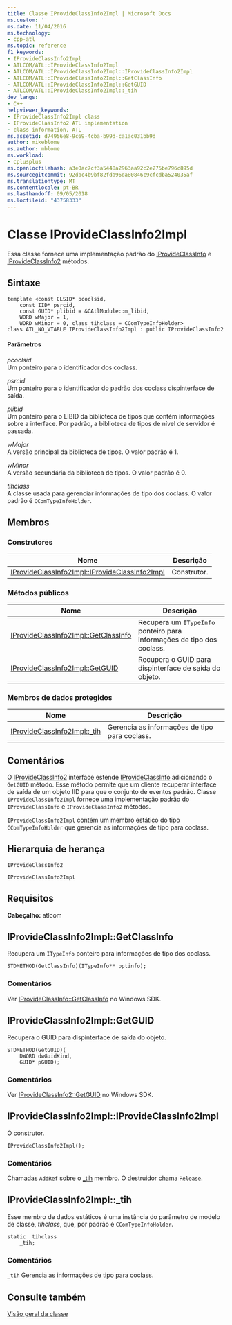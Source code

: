 ```yaml
---
title: Classe IProvideClassInfo2Impl | Microsoft Docs
ms.custom: ''
ms.date: 11/04/2016
ms.technology:
- cpp-atl
ms.topic: reference
f1_keywords:
- IProvideClassInfo2Impl
- ATLCOM/ATL::IProvideClassInfo2Impl
- ATLCOM/ATL::IProvideClassInfo2Impl::IProvideClassInfo2Impl
- ATLCOM/ATL::IProvideClassInfo2Impl::GetClassInfo
- ATLCOM/ATL::IProvideClassInfo2Impl::GetGUID
- ATLCOM/ATL::IProvideClassInfo2Impl::_tih
dev_langs:
- C++
helpviewer_keywords:
- IProvideClassInfo2Impl class
- IProvideClassInfo2 ATL implementation
- class information, ATL
ms.assetid: d74956e8-9c69-4cba-b99d-ca1ac031bb9d
author: mikeblome
ms.author: mblome
ms.workload:
- cplusplus
ms.openlocfilehash: a3e0ac7cf3a5448a2963aa92c2e275be796c895d
ms.sourcegitcommit: 92dbc4b9bf82fda96da80846c9cfcdba524035af
ms.translationtype: MT
ms.contentlocale: pt-BR
ms.lasthandoff: 09/05/2018
ms.locfileid: "43758333"
---
```

# <a name="iprovideclassinfo2impl-class"></a>Classe IProvideClassInfo2Impl

Essa classe fornece uma implementação padrão do [IProvideClassInfo](/windows/desktop/api/ocidl/nn-ocidl-iprovideclassinfo) e [IProvideClassInfo2](/windows/desktop/api/ocidl/nn-ocidl-iprovideclassinfo2) métodos.

## <a name="syntax"></a>Sintaxe

```
template <const CLSID* pcoclsid,
    const IID* psrcid,
    const GUID* plibid = &CAtlModule::m_libid,
    WORD wMajor = 1,
    WORD wMinor = 0, class tihclass = CComTypeInfoHolder>  
class ATL_NO_VTABLE IProvideClassInfo2Impl : public IProvideClassInfo2
```

#### <a name="parameters"></a>Parâmetros

*pcoclsid*  
Um ponteiro para o identificador dos coclass.

*psrcid*  
Um ponteiro para o identificador do padrão dos coclass dispinterface de saída.

*plibid*  
Um ponteiro para o LIBID da biblioteca de tipos que contém informações sobre a interface. Por padrão, a biblioteca de tipos de nível de servidor é passada.

*wMajor*  
A versão principal da biblioteca de tipos. O valor padrão é 1.

*wMinor*  
A versão secundária da biblioteca de tipos. O valor padrão é 0.

*tihclass*  
A classe usada para gerenciar informações de tipo dos coclass. O valor padrão é `CComTypeInfoHolder`.

## <a name="members"></a>Membros

### <a name="constructors"></a>Construtores

|Nome|Descrição|
|----------|-----------------|
|[IProvideClassInfo2Impl::IProvideClassInfo2Impl](#iprovideclassinfo2impl)|Construtor.|

### <a name="public-methods"></a>Métodos públicos

|Nome|Descrição|
|----------|-----------------|
|[IProvideClassInfo2Impl::GetClassInfo](#getclassinfo)|Recupera um `ITypeInfo` ponteiro para informações de tipo dos coclass.|
|[IProvideClassInfo2Impl::GetGUID](#getguid)|Recupera o GUID para dispinterface de saída do objeto.|

### <a name="protected-data-members"></a>Membros de dados protegidos

|Nome|Descrição|
|----------|-----------------|
|[IProvideClassInfo2Impl::_tih](#_tih)|Gerencia as informações de tipo para coclass.|

## <a name="remarks"></a>Comentários

O [IProvideClassInfo2](/windows/desktop/api/ocidl/nn-ocidl-iprovideclassinfo2) interface estende [IProvideClassInfo](/windows/desktop/api/ocidl/nn-ocidl-iprovideclassinfo) adicionando o `GetGUID` método. Esse método permite que um cliente recuperar interface de saída de um objeto IID para que o conjunto de eventos padrão. Classe `IProvideClassInfo2Impl` fornece uma implementação padrão do `IProvideClassInfo` e `IProvideClassInfo2` métodos.

`IProvideClassInfo2Impl` contém um membro estático do tipo `CComTypeInfoHolder` que gerencia as informações de tipo para coclass.

## <a name="inheritance-hierarchy"></a>Hierarquia de herança

`IProvideClassInfo2`

`IProvideClassInfo2Impl`

## <a name="requirements"></a>Requisitos

**Cabeçalho:** atlcom

##  <a name="getclassinfo"></a>  IProvideClassInfo2Impl::GetClassInfo

Recupera um `ITypeInfo` ponteiro para informações de tipo dos coclass.

```
STDMETHOD(GetClassInfo)(ITypeInfo** pptinfo);
```

### <a name="remarks"></a>Comentários

Ver [IProvideClassInfo::GetClassInfo](/windows/desktop/api/ocidl/nf-ocidl-iprovideclassinfo-getclassinfo) no Windows SDK.

##  <a name="getguid"></a>  IProvideClassInfo2Impl::GetGUID

Recupera o GUID para dispinterface de saída do objeto.

```
STDMETHOD(GetGUID)(
    DWORD dwGuidKind,
    GUID* pGUID);
```

### <a name="remarks"></a>Comentários

Ver [IProvideClassInfo2::GetGUID](/windows/desktop/api/ocidl/nf-ocidl-iprovideclassinfo2-getguid) no Windows SDK.

##  <a name="iprovideclassinfo2impl"></a>  IProvideClassInfo2Impl::IProvideClassInfo2Impl

O construtor.

```
IProvideClassInfo2Impl();
```

### <a name="remarks"></a>Comentários

Chamadas `AddRef` sobre o [_tih](#_tih) membro. O destruidor chama `Release`.

##  <a name="_tih"></a>  IProvideClassInfo2Impl::_tih

Esse membro de dados estáticos é uma instância do parâmetro de modelo de classe, *tihclass*, que, por padrão é `CComTypeInfoHolder`.

```
static  tihclass
    _tih;
```

### <a name="remarks"></a>Comentários

`_tih` Gerencia as informações de tipo para coclass.

## <a name="see-also"></a>Consulte também

[Visão geral da classe](../../atl/atl-class-overview.md)
